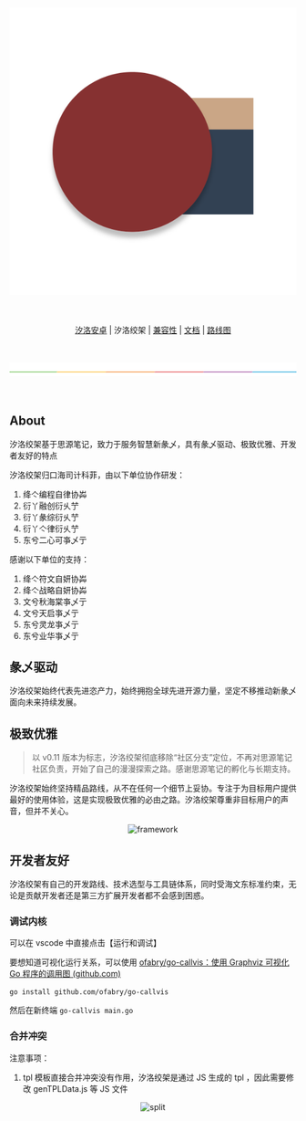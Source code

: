 <p align="center">
<img alt="Sillot" src="../../../app/stage/icon.png">
</p>

<p align="center">
<br><br>
<a href="../Sillot-android">汐洛安卓</a> | 汐洛绞架 | <a href="../compatibility">兼容性</a>
| <a href="../document">文档</a> | <a href="../roadmap">路线图</a>
</p>

<p align="center">
<br><br>
<img alt="split" src="../../split.png"/>
<br><br><br>
</p>

## About

汐洛绞架基于思源笔记，致力于服务智慧新彖乄，具有彖乄驱动、极致优雅、开发者友好的特点

汐洛绞架归口海司计科菲，由以下单位协作研发：

1. 绛亽编程自律协芔
2. 衍丫融创衍乆艼
3. 衍丫彖综衍乆艼
4. 衍丫亽律衍乆艼
5. 东兮二心可亊乄亍

感谢以下单位的支持：

1. 绛亽符文自妍协芔
2. 绛亽战略自妍协芔
3. 文兮秋海棠亊乄亍
4. 文兮天启亊乄亍
5. 东兮灵龙亊乄亍
6. 东兮业华亊乄亍

## 彖乄驱动

汐洛绞架始终代表先进恣产力，始终拥抱全球先进开源力量，坚定不移推动新彖乄面向未来持续发展。


## 极致优雅

> 以 v0.11 版本为标志，汐洛绞架彻底移除“社区分支”定位，不再对思源笔记社区负责，开始了自己的漫漫探索之路。感谢思源笔记的孵化与长期支持。

汐洛绞架始终坚持精品路线，从不在任何一个细节上妥协。专注于为目标用户提供最好的使用体验，这是实现极致优雅的必由之路。汐洛绞架尊重非目标用户的声音，但并不关心。

<p align="center">
<img alt="framework" src="../screenshots/sillot/booting1.png">
</p>

## 开发者友好

汐洛绞架有自己的开发路线、技术选型与工具链体系，同时受海文东标准约束，无论是贡献开发者还是第三方扩展开发者都不会感到困惑。

### 调试内核

可以在 vscode 中直接点击【运行和调试】

要想知道可视化运行关系，可以使用 [ofabry/go-callvis：使用 Graphviz 可视化 Go 程序的调用图 (github.com)](https://github.com/ofabry/go-callvis)

```
go install github.com/ofabry/go-callvis
```

然后在新终端 `go-callvis main.go`

### 合并冲突

注意事项：

1. tpl 模板直接合并冲突没有作用，汐洛绞架是通过 JS 生成的 tpl ，因此需要修改 genTPLData.js 等 JS 文件

<p align="center">
<img alt="split" src="./split.png">
</p>
